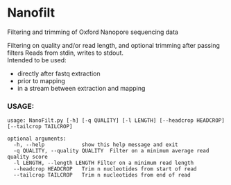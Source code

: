 # Nanofilt
Filtering and trimming of Oxford Nanopore sequencing data

Filtering on quality and/or read length, and optional trimming after passing filters
Reads from stdin, writes to stdout.  
Intended to be used:
- directly after fastq extraction
- prior to mapping
- in a stream between extraction and mapping

### USAGE:
```
usage: NanoFilt.py [-h] [-q QUALITY] [-l LENGTH] [--headcrop HEADCROP] [--tailcrop TAILCROP]

optional arguments:  
  -h, --help            show this help message and exit  
  -q QUALITY, --quality QUALITY  Filter on a minimum average read quality score  
  -l LENGTH, --length LENGTH Filter on a minimum read length  
  --headcrop HEADCROP   Trim n nucleotides from start of read  
  --tailcrop TAILCROP   Trim n nucleotides from end of read
```
